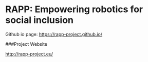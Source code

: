 RAPP: Empowering robotics for social inclusion
====================
Github io page: https://rapp-project.github.io/


###Project Website

http://rapp-project.eu/
